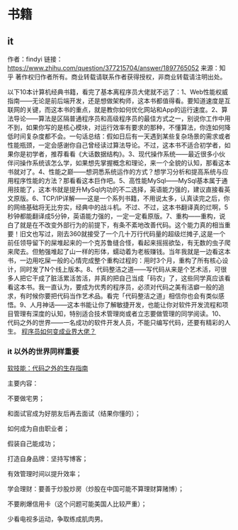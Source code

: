 # 书籍
## it


作者：findyi
链接：https://www.zhihu.com/question/377215704/answer/1897765052
来源：知乎
著作权归作者所有。商业转载请联系作者获得授权，非商业转载请注明出处。

以下10本计算机经典书籍，看完了基本离程序员大佬就不远了：1、Web性能权威指南——无论是前后端开发，还是想做架构师，这本书都值得看。要知道速度是互联网的关键，而这本书的重点，就是教你如何优化网站和App的运行速度。2、算法导论——算法是区隔普通程序员和高级程序员的最佳方式之一，别说你工作中用不到，如果你写的是核心模块，对运行效率有要求的那种，不懂算法，你连如何降低时间复杂度都不会。一句话总结：假如日后有一天遇到某些复杂场景的需求或者性能瓶颈，一定会感谢你自己曾经读过算法导论。不过，这本书不适合初学者，如果你是初学者，推荐看看《大话数据结构》。3、现代操作系统——最近很多小伙伴问操作系统该怎么学，如果想先掌握概念和理论，来一个全貌的认知，那看这本书就对了。4、性能之巅——想洞悉系统运作的方式？想学习分析和提高系统与应用程序性能的方法？那看看这本巨作吧。5、高性能MySql——MySql基本属于通用技能了，这本书就是提升MySql内功的不二选择，英语能力强的，建议直接看英文原版。6、TCP/IP详解——这是一个系列书籍，不用说太多，认真读完之后，你的网络基础将无比夯实，经典中的战斗机。不过、不过，这本书翻译真的烂啊，5秒钟都能翻译成5分钟，英语能力强的，一定一定看原版。7、重构——重构，说白了就是在不改变外部行为的前提下，有条不紊地改善代码。这个能力真的相当重要！旧文也写过，刚去360就接受了一个几十万行代码量的超级烂摊子,这是一个前任领导留下的屎堆起来的一个克苏鲁缝合怪，看起来摇摇欲坠，有无数的虫子爬来爬去。但勉强堆起了山一样的形体，蠕动着为老板赚钱。当年我就是一边看这本书，一边用吃屎一般的心情完成整个重构过程的：用时3个月，重构了所有核心设计，同时发了N个线上版本。8、代码整洁之道——写代码从来是个艺术活，可很多人把它干成了脏活累活苦活，并真的把自己当成「码农」了，这些同学真应该看看这本书。我一直认为，要成为优秀的程序员，必须对代码之美有洁癖一般的追求，有时候你要把代码当作艺术品。看完「代码整洁之道」相信你也会有类似感悟。9、人月神话——这本书能让你了解敏捷开发，也能让你对软件开发流程和项目管理有深度的认知，特别适合技术管理岗或者立志要做管理的同学阅读。10、代码之外的世界——一名成功的软件开发人员，不能只编写代码，还要有精彩的人生。
[程序员如何变成业界大佬？](https://www.zhihu.com/question/377215704)

### it 以外的世界同样重要
[软技能：代码之外的生存指南](https://www.liaoxuefeng.com/article/1102670344266592)

主要内容：

不要做宅男；

和面试官成为好朋友后再去面试（结果你懂的）；

如何成为自由职业者；

假装自己能成功；

打造自身品牌：坚持写博客；

有效管理时间以提升效率；

学会理财：要善于炒股炒房（炒股在中国可能不算理财算赌博）；

不要刷爆信用卡（这个问题可能美国人比较严重）；

少看电视多运动，争取练成肌肉男。